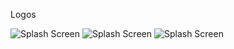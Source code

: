 Logos

![Splash Screen](https://files.logoscdn.com/v1/files/79927025/assets/16298371/content.svg?signature=lSDcE6f6sDv781sN65EqTeJwKOQ) ![Splash Screen](https://files.logoscdn.com/v1/files/79927011/assets/16298369/content.svg?signature=f1oJJE7hxG7mc3HTuwkY24sjkxA) ![Splash Screen](https://files.logoscdn.com/v1/files/79927009/assets/16298368/content.svg?signature=vH2RR8nWepangeWX2U66oDt_hq8)